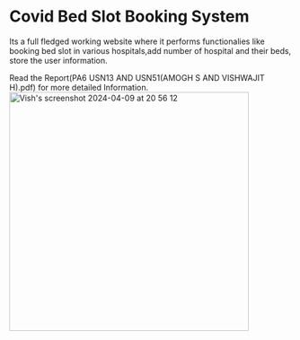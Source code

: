 # Covid Bed Slot Booking System

Its a full fledged working website where it performs functionalies like booking bed slot in various hospitals,add number of hospital and their beds, store the user information.

Read the Report(PA6 USN13 AND USN51(AMOGH S AND VISHWAJIT H).pdf) for more detailed Information.
<img width="426" align="center"  alt="Vish's screenshot 2024-04-09 at 20 56 12" src="https://github.com/vishwjit22154/covid-bed-allotment-system/assets/74697139/b24d7bb0-7cf3-43b2-968e-5f771cefe0db">
